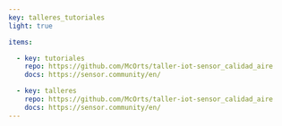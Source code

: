 ```yaml
---
key: talleres_tutoriales
light: true

items:

  - key: tutoriales
    repo: https://github.com/McOrts/taller-iot-sensor_calidad_aire
    docs: https://sensor.community/en/

  - key: talleres
    repo: https://github.com/McOrts/taller-iot-sensor_calidad_aire
    docs: https://sensor.community/en/
---
```

